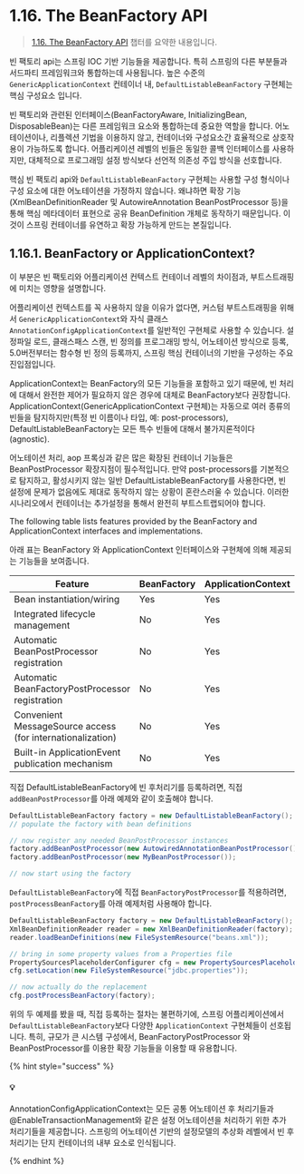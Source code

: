 # 1.16. The BeanFactory API

> [1.16. The BeanFactory API](https://docs.spring.io/spring-framework/docs/current/reference/html/core.html#beans-beanfactory) 챕터를 요약한 내용입니다.

빈 팩토리 api는 스프링 IOC 기반 기능들을 제공합니다. 특히 스프링의 다른 부분들과 서드파티 프레임워크와 통합하는데 사용됩니다. 높은 수준의 `GenericApplicationContext` 컨테이너 내, `DefaultListableBeanFactory` 구현체는 핵심 구성요소 입니다. 

빈 팩토리와 관련된 인터페이스(BeanFactoryAware, InitializingBean, DisposableBean)는 다른 프레임워크 요소와 통합하는데 중요한 역할을 합니다. 어노테이션이나, 리플렉션 기법을 이용하지 않고, 컨테이너와 구성요소간 효율적으로 상호작용이 가능하도록 합니다. 어플리케이션 레벨의 빈들은 동일한 콜백 인터페이스를 사용하지만, 대체적으로 프로그래밍 설정 방식보다 선언적 의존성 주입 방식을 선호합니다.

핵심 빈 팩토리 api와 `DefaultListableBeanFactory` 구현체는 사용할 구성 형식이나 구성 요소에 대한 어노테이션을 가정하지 않습니다. 왜냐하면 확장 기능(XmlBeanDefinitionReader 및 AutowireAnnotation BeanPostProcessor 등)을 통해 핵심 메타데이터 표현으로 공유 BeanDefinition 개체로 동작하기 때문입니다. 이것이 스프링 컨테이너를 유연하고 확장 가능하게 만드는 본질입니다.


## 1.16.1. BeanFactory or ApplicationContext?

이 부분은 빈 팩토리와 어플리케이션 컨텍스트 컨테이너 레벨의 차이점과, 부트스트래핑에 미치는 영향을 설명합니다.  

어플리케이션 컨텍스트를 꼭 사용하지 않을 이유가 없다면, 커스텀 부트스트래핑을 위해서 `GenericApplicationContext`와 자식 클래스 `AnnotationConfigApplicationContext`를 일반적인 구현체로 사용할 수 있습니다. 설정파일 로드, 클래스패스 스캔, 빈 정의를 프로그래밍 방식, 어노테이션 방식으로 등록, 5.0버전부터는 함수형 빈 정의 등록까지, 스프링 핵심 컨테이너의 기반을 구성하는 주요 진입점입니다.  

ApplicationContext는 BeanFactory의 모든 기능들을 포함하고 있기 때문에, 빈 처리에 대해서 완전한 제어가 필요하지 않은 경우에 대체로 BeanFactory보다 권장합니다. ApplicationContext(GenericApplicationContext 구현체)는 자동으로 여러 종류의 빈들을 탐지하지만(특정 빈 이름이나 타입, 예: post-processors), DefaultListableBeanFactory는 모든 특수 빈들에 대해서 불가지론적이다(agnostic).

어노테이션 처리, aop 프록싱과 같은 많은 확장된 컨테이너 기능들은 BeanPostProcessor 확장지점이 필수적입니다. 만약 post-processors를 기본적으로 탐지하고, 활성시키지 않는 일반 DefaultListableBeanFactory를 사용한다면, 빈 설정에 문제가 없음에도 제대로 동작하지 않는 상황이 혼란스러울 수 있습니다. 이러한 시나리오에서 컨테이너는 추가설정을 통해서 완전히 부트스트랩되어야 합니다.

The following table lists features provided by the BeanFactory and ApplicationContext interfaces and implementations.

아래 표는 BeanFactory 와 ApplicationContext 인터페이스와 구현체에 의해 제공되는 기능들을 보여줍니다.

| Feature | BeanFactory | ApplicationContext |
|--|--|--|
|Bean instantiation/wiring|Yes|Yes|
|Integrated lifecycle management|No|Yes|
|Automatic BeanPostProcessor registration|No|Yes|
|Automatic BeanFactoryPostProcessor registration|No|Yes|
|Convenient MessageSource access (for internationalization)|No|Yes|
|Built-in ApplicationEvent publication mechanism|No|Yes|

직접 DefaultListableBeanFactory에 빈 후처리기를 등록하려면, 직접 `addBeanPostProcessor`를 아래 예제와 같이 호출해야 합니다.

```java
DefaultListableBeanFactory factory = new DefaultListableBeanFactory();
// populate the factory with bean definitions

// now register any needed BeanPostProcessor instances
factory.addBeanPostProcessor(new AutowiredAnnotationBeanPostProcessor());
factory.addBeanPostProcessor(new MyBeanPostProcessor());

// now start using the factory
```

`DefaultListableBeanFactory`에 직접 `BeanFactoryPostProcessor`를 적용하려면, `postProcessBeanFactory`를 아래 예제처럼 사용해야 합니다.

```java
DefaultListableBeanFactory factory = new DefaultListableBeanFactory();
XmlBeanDefinitionReader reader = new XmlBeanDefinitionReader(factory);
reader.loadBeanDefinitions(new FileSystemResource("beans.xml"));

// bring in some property values from a Properties file
PropertySourcesPlaceholderConfigurer cfg = new PropertySourcesPlaceholderConfigurer();
cfg.setLocation(new FileSystemResource("jdbc.properties"));

// now actually do the replacement
cfg.postProcessBeanFactory(factory);
```

위의 두 예제를 봤을 때, 직접 등록하는 절차는 불편하기에, 스프링 어플리케이션에서 `DefaultListableBeanFactory`보다 다양한 `ApplicationContext` 구현체들이 선호됩니다. 특히, 규모가 큰 시스템 구성에서, BeanFactoryPostProcessor 와 BeanPostProcessor를 이용한 확장 기능들을 이용할 때 유용합니다.

{% hint style="success" %}

#### 💡 

AnnotationConfigApplicationContext는 모든 공통 어노테이션 후 처리기들과 @EnableTransactionManagement와 같은 설정 어노테이션을 처리하기 위한 추가 처리기들을 제공합니다. 스프링의 어노테이션 기반의 설정모델의 추상화 레벨에서 빈 후처리기는 단지 컨테이너의 내부 요소로 인식됩니다.

{% endhint %}


